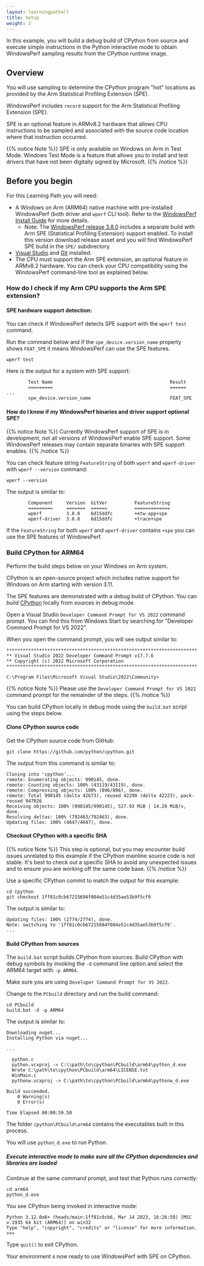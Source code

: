 ```yaml
---
layout: learningpathall
title: Setup 
weight: 3
---
```


In this example, you will build a debug build of CPython from source and execute simple instructions in the Python interactive mode to obtain WindowsPerf sampling results from the CPython runtime image.

## Overview

You will use sampling to determine the CPython program "hot" locations as provided by the Arm Statistical Profiling Extension (SPE).

WindowsPerf includes `record` support for the Arm Statistical Profiling Extension (SPE). 

SPE is an optional feature in ARMv8.2 hardware that allows CPU instructions to be sampled and associated with the source code location where that instruction occurred.

{{% notice Note %}}
SPE is only available on Windows on Arm in Test Mode.
Windows Test Mode is a feature that allows you to install and test drivers that have not been digitally signed by Microsoft.
{{% /notice %}}

## Before you begin

For this Learning Path you will need:

* A Windows on Arm (ARM64) native machine with pre-installed WindowsPerf (both driver and `wperf` CLI tool). Refer to the [WindowsPerf Install Guide](/install-guides/wperf/) for more details.
  * Note: The [WindowsPerf release 3.8.0](https://github.com/arm-developer-tools/windowsperf/releases/tag/3.8.0) includes a separate build with Arm SPE (Statistical Profiling Extension) support enabled. To install this version download release asset and you will find WindowsPerf SPE build in the `SPE/` subdirectory.
* [Visual Studio](/install-guides/vs-woa/) and [Git](/install-guides/git-woa/) installed.
* The CPU must support the Arm SPE extension, an optional feature in ARMv8.2 hardware. You can check your CPU compatibility using the WindowsPerf command-line tool as explained below.

### How do I check if my Arm CPU supports the Arm SPE extension?

#### SPE hardware support detection:

You can check if WindowsPerf detects SPE support with the `wperf test` command. 

Run the command below and if the `spe_device.version_name` property shows `FEAT_SPE` it means WindowsPerf can use the SPE features. 

```console
wperf test
```

Here is the output for a system with SPE support:

```output
        Test Name                                           Result
        =========                                           ======
...
        spe_device.version_name                             FEAT_SPE
```

#### How do I know if my WindowsPerf binaries and driver support optional SPE?

{{% notice Note %}}
Currently WindowsPerf support of SPE is in development, not all versions of WindowsPerf enable SPE support. Some WindowsPerf releases may contain separate binaries with SPE support enables.
{{% /notice %}}

You can check feature string `FeatureString` of both `wperf` and `wperf-driver` with `wperf --version` command:

```console
wperf --version
```

The output is similar to:

```output
        Component     Version  GitVer          FeatureString
        =========     =======  ======          =============
        wperf         3.8.0    6d15ddfc        +etw-app+spe
        wperf-driver  3.8.0    6d15ddfc        +trace+spe
```

If the `FeatureString` for both `wperf` and `wperf-driver` contains `+spe` you can use the SPE features of WindowsPerf.

### Build CPython for ARM64

Perform the build steps below on your Windows on Arm system.

CPython is an open-source project which includes native support for Windows on Arm starting with version 3.11. 

The SPE features are demonstrated with a debug build of CPython. You can build [CPython](https://github.com/python/cpython) locally from sources in debug mode.

Open a Visual Studio `Developer Command Prompt for VS 2022` command prompt. You can find this from Windows Start by searching for "Developer Command Prompt for VS 2022".

When you open the command prompt, you will see output similar to:

```output
**********************************************************************
** Visual Studio 2022 Developer Command Prompt v17.7.6
** Copyright (c) 2022 Microsoft Corporation
**********************************************************************

C:\Program Files\Microsoft Visual Studio\2022\Community>
```

{{% notice Note %}}
Please use the `Developer Command Prompt for VS 2022` command prompt for the remainder of the steps. 
{{% /notice %}}

You can build CPython locally in debug mode using the `build.bat` script using the steps below. 

#### Clone CPython source code

Get the CPython source code from GitHub:

```command
git clone https://github.com/python/cpython.git
```

The output from this command is similar to:

```output
Cloning into 'cpython'...
remote: Enumerating objects: 990145, done.
remote: Counting objects: 100% (43119/43119), done.
remote: Compressing objects: 100% (896/896), done.
remote: Total 990145 (delta 42673), reused 42290 (delta 42223), pack-reused 947026
Receiving objects: 100% (990145/990145), 527.93 MiB | 14.28 MiB/s, done.
Resolving deltas: 100% (792463/792463), done.
Updating files: 100% (4647/4647), done.
```

#### Checkout CPython with a specific SHA

{{% notice Note %}}
This step is optional, but you may encounter build issues unrelated to this example if the CPython mainline source code is not stable. It's best to check out a specific SHA to avoid any unexpected issues and to ensure you are working off the same code base.
{{% /notice %}}

Use a specific CPython commit to match the output for this example:

```console
cd cpython
git checkout 1ff81c0cb67215694f084e51c4d35ae53b9f5cf9
```
The output is similar to:

```output
Updating files: 100% (2774/2774), done.
Note: switching to '1ff81c0cb67215694f084e51c4d35ae53b9f5cf9'.
...
```

#### Build CPython from sources

The `build.bat` script builds CPython from sources. Build CPython with debug symbols by invoking the `-d` command line option and select the ARM64 target with `-p ARM64`.

Make sure you are using `Developer Command Prompt for VS 2022`.

Change to the `PCbuild` directory and run the build command:

```console
cd PCbuild
build.bat -d -p ARM64
```

The output is similar to:

```output
Downloading nuget...
Installing Python via nuget...

...

  python.c
  python.vcxproj -> C:\\path\to\cpython\PCbuild\arm64\python_d.exe
  Wrote C:\path\to\cpython\PCbuild\arm64\LICENSE.txt
  WinMain.c
  pythonw.vcxproj -> C:\path\to\cpython\PCbuild\arm64\pythonw_d.exe

Build succeeded.
    0 Warning(s)
    0 Error(s)

Time Elapsed 00:00:59.50
```

The folder `cpython\PCbuild\arm64` contains the executables built in this process. 

You will use `python_d.exe` to run Python.

##### Execute interactive mode to make sure all the CPython dependencies and libraries are loaded

Continue at the same command prompt, and test that Python runs correctly:

```console
cd arm64
python_d.exe
```

You see CPython being invoked in interactive mode:

```output
Python 3.12.0a6+ (heads/main:1ff81c0cb6, Mar 14 2023, 16:26:50) [MSC v.1935 64 bit (ARM64)] on win32
Type "help", "copyright", "credits" or "license" for more information.
>>>
```

Type `quit()` to exit CPython.

Your environment s now ready to use WindowsPerf with SPE on CPython. 

